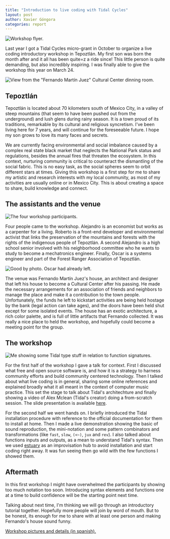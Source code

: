 ```yaml
---
title: "Introduction to live coding with Tidal Cycles"
layout: post
author: Xavier Góngora
categories: report
---
```

![Workshop flyer.](../imgs/2024-tidal-init/cartel.png)

Last year I got a Tidal Cycles micro-grant in October to organize a live coding introductory workshop in Tepoztlán.
My first son was born the month after and it all has been quite=z a ride since!
This little person is quite demanding, but also incredibly inspiring.
I was finally able to give the workshop this year on March 24.

![View from the "Fernando Martín Juez" Cultural Center dinning room.](../imgs/2024-tidal-init/5.jpg)

## Tepoztlán

Tepoztlán is located about 70 kilometers south of Mexico City, in a valley of steep mountains (that seem to have been pushed out from the underground) and lush glens during rainy season.
It is a town proud of its traditions, remarkable by its cultural and religious syncretism.
I've been living here for 7 years, and will continue for the foreseeable future. I hope my son grows to love its many faces and secrets.

We are currently facing environmental and social imbalance caused by a complex
real state black market that neglects the National Park status and regulations,
besides the annual fires that threaten the ecosystem.
In this context, nurturing community is critical to counteract the dismantling of the social fabric. 
This is no easy task, as the social spheres seem to orbit different stars at times. 
Giving this workshop is a first step for me to share my artistic and research interests with my local community, as most of my activities are usually online or in Mexico City. This is about creating a space to share, build knowledge and connect.

## The assistants and the venue

![The four workshop participants.](../imgs/2024-tidal-init/7.jpg)

Four people came to the workshop. Alejandro is an economist but works as a carpenter for a living.
Roberto is a front-end developer and environmental activist that links the preservation of the mountains and forests with 
the rights of the indigenous people of Tepoztlán.
A second Alejandro is a high school senior involved with his neighborhood committee who he wants to study to become a mechatronics engineer.
Finally, Oscar is a systems engineer and part of the Forest Ranger Association of Tepoztlán.

![Good by photo. Oscar had already left.](../imgs/2024-tidal-init/8.jpg)

The venue was Fernando Martín Juez's house, an architect and designer that left his house to become a Cultural Center after his passing.
He made the necessary arrangements for an association of friends and neighbors to manage the place and make it a contribution to the town people.
Unfortunately, the funds he left to kickstart activities are being held hostage by the bank (legal action can take ages), 
and the doors have been held shut except for some isolated events.
The house has an exotic architecture, a rich color palette, and is full of little artifacts that Fernando collected.
It was really a nice place to held the workshop, and hopefully could become a meeting point for the group.

## The workshop

![Me showing some Tidal type stuff in relation to function signatures.](../imgs/2024-tidal-init/3.jpg)

For the first half of the workshop I gave a talk for context.
First I discussed what free and open source software is, and how it is
a strategy to harness community efforts and build community centered technology.
Then I talked about what live coding is in general, sharing some online references and
explained broadly what it all meant in the context of computer music practice.
This set the stage to talk about Tidal's architechture and finally showing a video of Alex Mclean (Tidal's creator)
doing a from-scratch session.
The slide presentation is available [here](https://docs.google.com/presentation/d/e/2PACX-1vQ8h38f0t9CYkyP1UftIe1l-mmtrQjxeYh7i5sU4nfKoINEiV3xXKlgnFXlWsV3QWcKoNI94d-5RFfU/pub?start=false&loop=false&delayms=0).

For the second half we went hands on.
I briefly introduced the Tidal installation procedure with reference to the official documentation for them to install at home.
Then I made a live demonstration showing the basic of sound reproduction, the mini-notation and some pattern combinators and
transformations (like `fast`, `slow`, `(<~)`, `jux` and `rev`). I also talked about functions inputs and outputs, as a mean
to understand Tidal's syntax.
Then we used [estuary](https://estuary.mcmaster.ca) as an improvisation hub to avoid installation and start coding right away.
It was fun seeing then go wild with the few functions I showed them.

## Aftermath

In this first workshop I might have overwhelmed the participants by showing too much notation too soon.
Introducing syntax elements and functions one at a time to build confidence will be the starting point next time.

Talking about next time, I'm thinking we will go through an introductory tutorial together. 
Hopefully more people will join by word of mouth. But to be honest, its enough for me to share with at least
one person and making Fernando's house sound funny.

[Workshop pictures and details (in spanish).](../actividades/2024-tidal-init.html)
